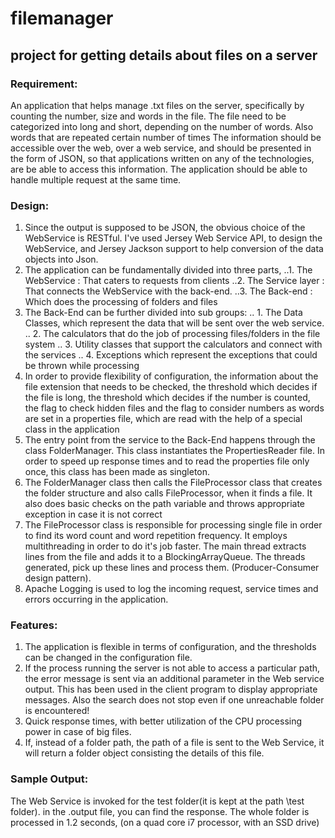 # filemanager
## project for getting details about files on a server
### Requirement:
An application that helps manage .txt files on the server, specifically by counting the number, size
and words in the file.
The file need to be categorized into long and short, depending on the number of words. Also words that are
repeated certain number of times 
The information should be accessible over the web, over a web service, and should be presented in the form of JSON, 
so that applications written on any of the technologies, are be able to access this information.
The application should be able to handle multiple request at the same time.

### Design:
1. Since the output is supposed to be JSON, the obvious choice of the WebService is RESTful.
	I've used Jersey Web Service API, to design the WebService, and Jersey Jackson support to help conversion of
	the data objects into Json.
2. The application can be fundamentally divided into three parts,
..1. The WebService : That caters to requests from clients
..2. The Service layer : That connects the WebService with the back-end.
..3. The Back-end : Which does the processing of folders and files
3. The Back-End can be further divided into sub groups:
.. 1. The Data Classes, which represent the data that will be sent over the web service.
.. 2. The calculators that do the job of processing files/folders in the file system
.. 3. Utility classes that support the calculators and connect with the services
.. 4. Exceptions which represent the exceptions that could be thrown while processing
4. In order to provide flexibility of configuration, the information about the file extension that needs to be 	checked, the threshold which decides if the file is long, the threshold which decides if the number is counted,
	the flag to check hidden files and the flag to consider numbers as words are set in a properties file, which are
	read with the help of a special class in the application
5. The entry point from the service to the Back-End happens through the class FolderManager. This class 	instantiates the PropertiesReader file. In order to speed up response times and to read the properties file only
	once, this class has been made as singleton.
6. The FolderManager class then calls the FileProcessor class that creates the folder structure and also calls 	FileProcessor, when it finds a file. It also does basic checks on the path variable and throws appropriate 	exception in case it is not correct
7. The FileProcessor class is responsible for processing  single file in order to find its word count and word 	repetition frequency. It employs multithreading in order to do it's job faster. The main thread extracts lines
	from the file and adds it to a BlockingArrayQueue. The threads generated, pick up these lines and process them.
	(Producer-Consumer design pattern).
8. Apache Logging is used to log the incoming request, service times and errors occurring in the application.	
	
### Features:
1. The application is flexible in terms of configuration, and the thresholds can be changed in the configuration file.
2. If the process running the server is not able to access a particular path, the error message is sent via an 	additional parameter in the Web service output. This has been used in the client program to 
	display appropriate messages. Also the search does not stop even if one unreachable folder is encountered!
3. Quick response times, with better utilization of the CPU processing power in case of big files.
4. If, instead of a folder path, the path of a file is sent to the Web Service, it will return a folder object
	consisting the details of this file.
	
### Sample Output:
The Web Service is invoked for the test folder(it is kept at the path \test folder). in the .output file, you can find the response.
The whole folder is processed in 1.2 seconds, (on a quad core i7 processor, with an SSD drive)
